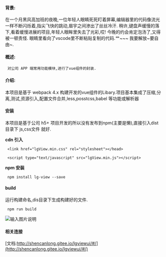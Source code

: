 
#### 背景:
    
  在一个月黑风高加班的夜晚,一位年轻人眼睛死死盯着屏幕,编辑器里的代码像流光一样不断闪烁着,指尖飞快的跳动,眉宇之间渗出了丝丝冷汗.
稍许,键盘声缓慢的落下,看着缓慢进展的项目,年轻人眼眸里失去了光彩,哎! 今晚的约会肯定泡汤了,又得被一顿责怪. 眼睛里看向了vscode里不断粘贴复制的代码.艹~~~ 我要解放~要自由~.



#### 概述:

     对公司 APP 端常用功能模块,进行了vue组件的封装.

#### 介绍:

 本项目是基于 webpack 4.x 构建开发的vue组件的Libary.项目基本集成了压缩,分离,测试,资源引入,配置文件合并,less,posstcss,babel 等功能或解析器

#### 安装
 
本项目是基于公司 h5+ 项目开发的所以没有发布到npm(主要是懒),直接引入dist目录下 js,css文件 就好. 

 **cdn 引入** 

```
 <link href="lgView.min.css" rel="stylesheet"></head>

 <script type="text/javascript" src="lgView.min.js"></script>

```
 **npm 安装** 


```
 npm install lg-view --save
```


#### build 

运行构建命名,dis目录下生成构建好的文件.

```
 npm run build

```

![输入图片说明](https://images.gitee.com/uploads/images/2020/0327/155731_fec61355_2037786.png "屏幕截图.png")

#### 相关连接

[文档:http://shencanlong.gitee.io/lgviewui/#/](http://shencanlong.gitee.io/lgviewui/#/)



